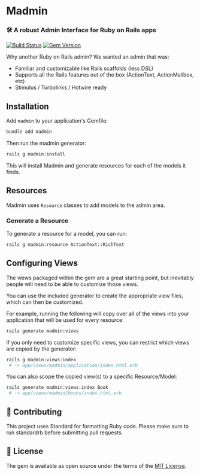 # Madmin

### 🛠 A robust Admin Interface for Ruby on Rails apps

[![Build Status](https://github.com/excid3/madmin/workflows/Tests/badge.svg)](https://github.com/excid3/madmin/actions) [![Gem Version](https://badge.fury.io/rb/madmin.svg)](https://badge.fury.io/rb/madmin)

Why another Ruby on Rails admin? We wanted an admin that was:

* Familiar and customizable like Rails scaffolds (less DSL)
* Supports all the Rails features out of the box (ActionText, ActionMailbox, etc)
* Stimulus / Turbolinks / Hotwire ready

## Installation
Add `madmin` to your application's Gemfile:

```bash
bundle add madmin
```

Then run the madmin generator:

```bash
rails g madmin:install
```

This will install Madmin and generate resources for each of the models it finds.

## Resources

Madmin uses `Resource` classes to add models to the admin area.

### Generate a Resource

To generate a resource for a model, you can run:

```bash
rails g madmin:resource ActionText::RichText
```

## Configuring Views

The views packaged within the gem are a great starting point, but inevitably people will need to be able to customize those views.

You can use the included generator to create the appropriate view files, which can then be customized.

For example, running the following will copy over all of the views into your application that will be used for every resource:
```bash
rails generate madmin:views
```

If you only need to customize specific views, you can restrict which views are copied by the generator:
```bash
rails g madmin:views:index
 # -> app/views/madmin/application/index.html.erb
```

You can also scope the copied view(s) to a specific Resource/Model:
```bash
rails generate madmin:views:index Book
 # -> app/views/madmin/books/index.html.erb
```

## 🙏 Contributing

This project uses Standard for formatting Ruby code. Please make sure to run standardrb before submitting pull requests.

## 📝 License
The gem is available as open source under the terms of the [MIT License](https://opensource.org/licenses/MIT).
